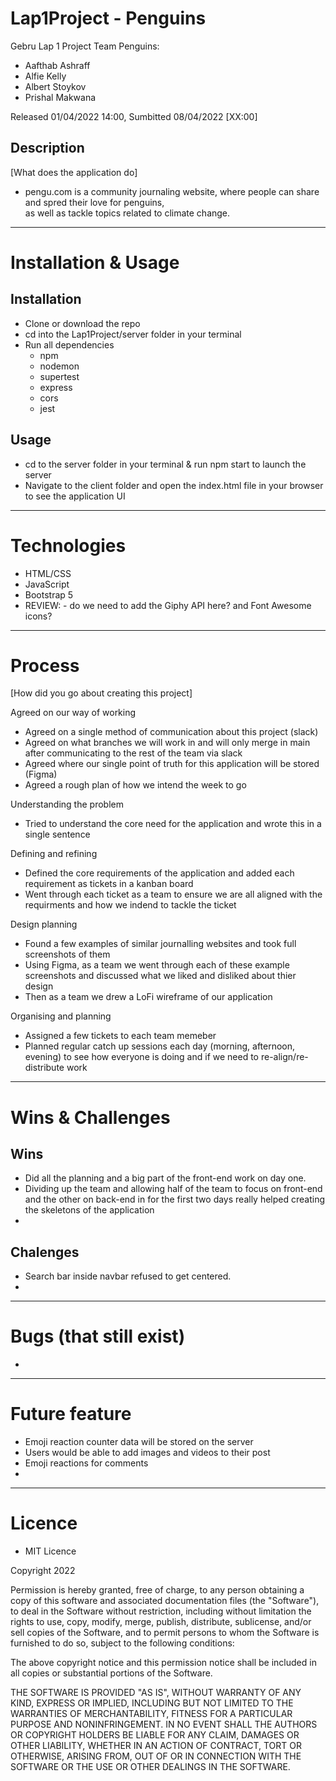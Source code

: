 # Lap1Project - Penguins

Gebru Lap 1 Project Team Penguins:
- Aafthab Ashraff
- Alfie Kelly
- Albert Stoykov
- Prishal Makwana


Released 01/04/2022 14:00, Sumbitted 08/04/2022 [XX:00]

## Description 
[What does the application do]
  * pengu.com is a community journaling website, where people can share and spred their love for penguins,<br> as well as tackle topics related to climate change.


---

# Installation & Usage

## Installation

- Clone or download the repo
- cd into the Lap1Project/server folder in your terminal 
- Run all dependencies
  - npm
  - nodemon
  - supertest
  - express
  - cors
  - jest

## Usage

- cd to the server folder in your terminal & run npm start to launch the server
- Navigate to the client folder and open the index.html file in your browser to see the application UI

---

# Technologies 

- HTML/CSS
- JavaScript 
- Bootstrap 5
- REVIEW: - do we need to add the Giphy API here? and Font Awesome icons? 
---

# Process

[How did you go about creating this project]

Agreed on our way of working 
- Agreed on a single method of communication about this project (slack)
- Agreed on what branches we will work in and will only merge in main after communicating to the rest of the team via slack 
- Agreed where our single point of truth for this application will be stored (Figma) 
- Agreed a rough plan of how we intend the week to go 

Understanding the problem 
- Tried to understand the core need for the application and wrote this in a single sentence

Defining and refining  
- Defined the core requirements of the application and added each requirement as tickets in a kanban board  
- Went through each ticket as a team to ensure we are all aligned with the requirments and how we indend to tackle the ticket 

Design planning 
- Found a few examples of similar journalling websites and took full screenshots of them 
- Using Figma, as a team we went through each of these example screenshots and discussed what we liked and disliked about thier design 
- Then as a team we drew a LoFi wireframe of our application 

Organising and planning 
- Assigned a few tickets to each team memeber 
- Planned regular catch up sessions each day (morning, afternoon, evening) to see how everyone is doing and if we need to re-align/re-distribute work 

---

# Wins & Challenges

## Wins

- Did all the planning and a big part of the front-end work on day one.
- Dividing up the team and allowing half of the team to focus on front-end and the other on back-end in for the first two days really helped creating the skeletons of the application 
- 

## Chalenges

- Search bar inside navbar refused to get centered. 
- 

---

# Bugs (that still exist)

- 

---

# Future feature 

- Emoji reaction counter data will be stored on the server 
- Users would be able to add images and videos to their post
- Emoji reactions for comments 
- 

---

# Licence 

- MIT Licence 

Copyright 2022

Permission is hereby granted, free of charge, to any person obtaining a copy of this software and associated documentation files (the "Software"), to deal in the Software without restriction, including without limitation the rights to use, copy, modify, merge, publish, distribute, sublicense, and/or sell copies of the Software, and to permit persons to whom the Software is furnished to do so, subject to the following conditions:

The above copyright notice and this permission notice shall be included in all copies or substantial portions of the Software.

THE SOFTWARE IS PROVIDED "AS IS", WITHOUT WARRANTY OF ANY KIND, EXPRESS OR IMPLIED, INCLUDING BUT NOT LIMITED TO THE WARRANTIES OF MERCHANTABILITY, FITNESS FOR A PARTICULAR PURPOSE AND NONINFRINGEMENT. IN NO EVENT SHALL THE AUTHORS OR COPYRIGHT HOLDERS BE LIABLE FOR ANY CLAIM, DAMAGES OR OTHER LIABILITY, WHETHER IN AN ACTION OF CONTRACT, TORT OR OTHERWISE, ARISING FROM, OUT OF OR IN CONNECTION WITH THE SOFTWARE OR THE USE OR OTHER DEALINGS IN THE SOFTWARE.




